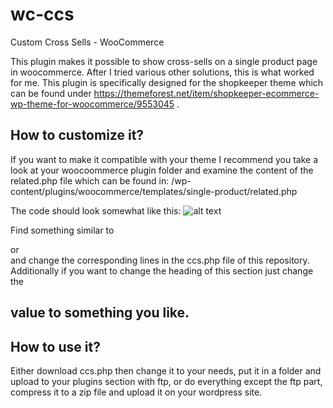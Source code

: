 # wc-ccs
Custom Cross Sells - WooCommerce

This plugin makes it possible to show cross-sells on a single product page in woocommerce. After I tried various other solutions, this is what worked for me. This plugin is specifically designed for the shopkeeper theme which can be found under https://themeforest.net/item/shopkeeper-ecommerce-wp-theme-for-woocommerce/9553045 . 

## How to customize it?
If you want to make it compatible with your theme I recommend you take a look at your woocoommerce plugin folder and examine the content of the related.php file which can be found in: /wp-content/plugins/woocommerce/templates/single-product/related.php

The code should look somewhat like this:
![alt text](https://user-images.githubusercontent.com/12101091/31451328-1f414d90-aeac-11e7-88f5-c46bab75d8fc.png)


Find something similar to <section class="related products"> or <div class="someotherclasses"> and change the corresponding lines in the ccs.php file of this repository. Additionally if you want to change the heading of this section just change the <h2> value to something you like.

## How to use it?
Either download ccs.php then change it to your needs, put it in a folder and upload to your plugins section with ftp, or do everything except the ftp part, compress it to a zip file and upload it on your wordpress site.

